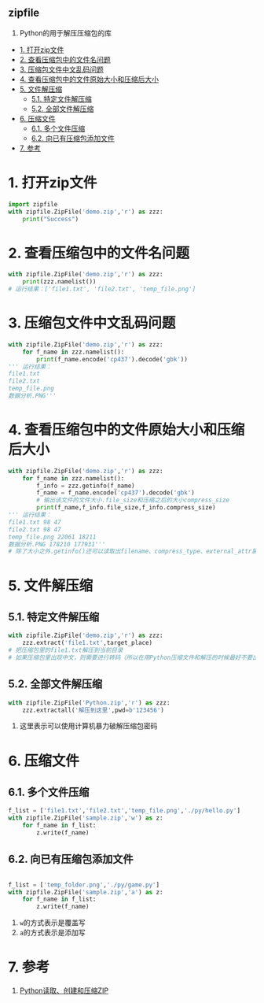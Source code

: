 zipfile
---
1. Python的用于解压压缩包的库

<!-- TOC -->

- [1. 打开zip文件](#1-打开zip文件)
- [2. 查看压缩包中的文件名问题](#2-查看压缩包中的文件名问题)
- [3. 压缩包文件中文乱码问题](#3-压缩包文件中文乱码问题)
- [4. 查看压缩包中的文件原始大小和压缩后大小](#4-查看压缩包中的文件原始大小和压缩后大小)
- [5. 文件解压缩](#5-文件解压缩)
  - [5.1. 特定文件解压缩](#51-特定文件解压缩)
  - [5.2. 全部文件解压缩](#52-全部文件解压缩)
- [6. 压缩文件](#6-压缩文件)
  - [6.1. 多个文件压缩](#61-多个文件压缩)
  - [6.2. 向已有压缩包添加文件](#62-向已有压缩包添加文件)
- [7. 参考](#7-参考)

<!-- /TOC -->

# 1. 打开zip文件
```py
import zipfile
with zipfile.ZipFile('demo.zip','r') as zzz:
    print("Success")
```

# 2. 查看压缩包中的文件名问题
```py
with zipfile.ZipFile('demo.zip','r') as zzz:
    print(zzz.namelist())
# 运行结果：['file1.txt', 'file2.txt', 'temp_file.png']
```

# 3. 压缩包文件中文乱码问题
```py
with zipfile.ZipFile('demo.zip','r') as zzz:
    for f_name in zzz.namelist():
        print(f_name.encode('cp437').decode('gbk'))
''' 运行结果：
file1.txt
file2.txt
temp_file.png
数据分析.PNG'''
```

# 4. 查看压缩包中的文件原始大小和压缩后大小
```py
with zipfile.ZipFile('demo.zip','r') as zzz:
    for f_name in zzz.namelist():
        f_info = zzz.getinfo(f_name)
        f_name = f_name.encode('cp437').decode('gbk')
        # 输出该文件的文件大小.file_size和压缩之后的大小compress_size
        print(f_name,f_info.file_size,f_info.compress_size)
''' 运行结果：
file1.txt 98 47
file2.txt 98 47
temp_file.png 22061 18211
数据分析.PNG 178210 177931'''
# 除了大小之外.getinfo()还可以读取出filename、compress_type、external_attr属性。
```

# 5. 文件解压缩

## 5.1. 特定文件解压缩
```py
with zipfile.ZipFile('demo.zip','r') as zzz:
    zzz.extract('file1.txt',target_place)
# 把压缩包里的file1.txt解压到当前目录
# 如果压缩包里出现中文，则需要进行转码（所以在用Python压缩文件和解压的时候最好不要出现中文路径和文件名）
```

## 5.2. 全部文件解压缩
```py
with zipfile.ZipFile('Python.zip','r') as zzz:
    zzz.extractall('解压到这里',pwd=b'123456')
```
1. 这里表示可以使用计算机暴力破解压缩包密码

# 6. 压缩文件

## 6.1. 多个文件压缩
```py
f_list = ['file1.txt','file2.txt','temp_file.png','./py/hello.py']
with zipfile.ZipFile('sample.zip','w') as z:
    for f_name in f_list:
        z.write(f_name)
```

## 6.2. 向已有压缩包添加文件
```py

f_list = ['temp_folder.png','./py/game.py']
with zipfile.ZipFile('sample.zip','a') as z:
    for f_name in f_list:
        z.write(f_name)
```

1. `w`的方式表示是覆盖写
2. `a`的方式表示是添加写

# 7. 参考
1. <a href = "https://www.icoa.cn/a/883.html">Python读取、创建和压缩ZIP</a>